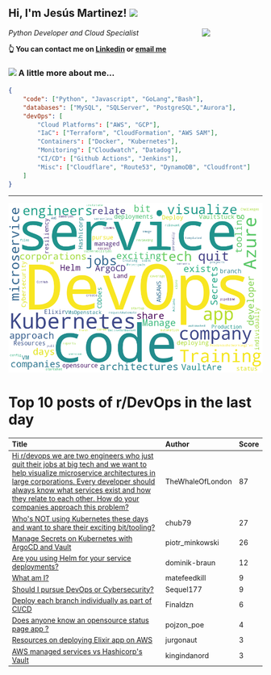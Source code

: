 <!--
**jmartinezl/jmartinezl** is a ✨ _special_ ✨ repository because its `README.md` (this file) appears on your GitHub profile.

Here are some ideas to get you started:

- 🔭 I’m currently working on ...
- 🌱 I’m currently learning ...
- 👯 I’m looking to collaborate on ...
- 🤔 I’m looking for help with ...
- 💬 Ask me about ...
- 📫 How to reach me: ...
- 😄 Pronouns: ...
- ⚡ Fun fact: ...
-->

<h2>Hi, I'm Jesús Martinez! <img src="https://media.giphy.com/media/WUlplcMpOCEmTGBtBW/giphy.gif" width="30"> </h2>
<img align='right' src="https://media.giphy.com/media/NytMLKyiaIh6VH9SPm/giphy.gif" width="120">
<p><em>Python Developer and Cloud Specialist
</em></p>

**👆 You can contact me on [Linkedin](https://www.linkedin.com/in/jes%C3%BAs-martinez-2b7b10104/) or [email me](mailto:jesus.mtz.lorenzo@gmail.com)**

### <img src="https://media.giphy.com/media/VgCDAzcKvsR6OM0uWg/giphy.gif" width="50"> A little more about me...  

```json
{
    "code": ["Python", "Javascript", "GoLang","Bash"],
    "databases": ["MySQL", "SQLServer", "PostgreSQL","Aurora"],
    "devOps": [
        "Cloud Platforms": ["AWS", "GCP"],
        "IaC": ["Terraform", "CloudFormation", "AWS SAM"],
        "Containers": ["Docker", "Kubernetes"],
        "Monitoring": ["Cloudwatch", "Datadog"],
        "CI/CD": ["Github Actions", "Jenkins"],
        "Misc": ["Cloudflare", "Route53", "DynamoDB", "Cloudfront"]
    ]
}
```
---

![Wordcloud](./cloud.png)

# Top 10 posts of r/DevOps in the last day

| Title | Author | Score |
|:---|:---|:---|
| [Hi r/devops we are two engineers who just quit their jobs at big tech and we want to help visualize microservice architectures in large corporations. Every developer should always know what services exist and how they relate to each other. How do your companies approach this problem?](https://www.reddit.com/r/devops/comments/wjdffe/hi_rdevops_we_are_two_engineers_who_just_quit/) | TheWhaleOfLondon | 87 |
| [Who's NOT using Kubernetes these days and want to share their exciting bit/tooling?](https://www.reddit.com/r/devops/comments/wjxy0q/whos_not_using_kubernetes_these_days_and_want_to/) | chub79 | 27 |
| [Manage Secrets on Kubernetes with ArgoCD and Vault](https://www.reddit.com/r/devops/comments/wjb6zm/manage_secrets_on_kubernetes_with_argocd_and_vault/) | piotr_minkowski | 26 |
| [Are you using Helm for your service deployments?](https://www.reddit.com/r/devops/comments/wjwf78/are_you_using_helm_for_your_service_deployments/) | dominik-braun | 12 |
| [What am I?](https://www.reddit.com/r/devops/comments/wjaf4w/what_am_i/) | matefeedkill | 9 |
| [Should I pursue DevOps or Cybersecurity?](https://www.reddit.com/r/devops/comments/wjhjey/should_i_pursue_devops_or_cybersecurity/) | Sequel177 | 9 |
| [Deploy each branch individually as part of CI/CD](https://www.reddit.com/r/devops/comments/wjda6n/deploy_each_branch_individually_as_part_of_cicd/) | Finaldzn | 6 |
| [Does anyone know an opensource status page app ?](https://www.reddit.com/r/devops/comments/wjfkft/does_anyone_know_an_opensource_status_page_app/) | pojzon_poe | 4 |
| [Resources on deploying Elixir app on AWS](https://www.reddit.com/r/devops/comments/wjxreu/resources_on_deploying_elixir_app_on_aws/) | jurgonaut | 3 |
| [AWS managed services vs Hashicorp's Vault](https://www.reddit.com/r/devops/comments/wjar9n/aws_managed_services_vs_hashicorps_vault/) | kingindanord | 3 |
